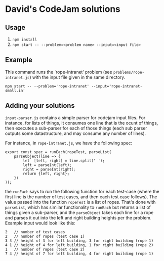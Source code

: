 # David's CodeJam solutions

## Usage

1. `npm install`
1. `npm start -- --problem=<problem name> --input=<input file>`

## Example

This command runs the 'rope-intranet' problem (see
`problems/rope-intranet.js`) with the input file given in the same
directory.

`npm start -- --problem='rope-intranet' --input='rope-intranet-small.in'`

## Adding your solutions

`input-parser.js` contains a simple parser for codejam input
files. For instance, for lists of things, it consumes one line that is
the ocunt of things, then executes a sub-parser for each of those
things (each sub parser outputs some datastructure, and may consume
any number of lines).

For instance, in `rope-intranet.js`, we have the following spec:

    export const spec = runEach(ropeTest, parseList(
        parseObject(line => {
            let  [left, right] = line.split(' ');
            left = parseInt(left);
            right = parseInt(right);
            return {left, right};
        })
    ));

the `runEach` says to run the following function for each test-case
(where the first line is the number of test cases, and then each test
case follows).  The value passed into the function `ropeTest` is a
list of ropes. That's done with `parseList`, which has similar
functionality to `runEach` but returns a list of things given a
sub-parser, and the `parseObject` takes each line for a rope and
parses it out into the left and right building heights per the
problem.  Example input would look like this:

    2   // number of test cases
    2   // number of ropes (test case 1)
    3 3 // height of 3 for left building, 3 for right building (rope 1)
    4 1 // height of 4 for left building, 1 for right building (rope 2)
    1   // number of ropes (test case 2)
    7 4 // height of 7 for left building, 4 for right building (rope 1)

